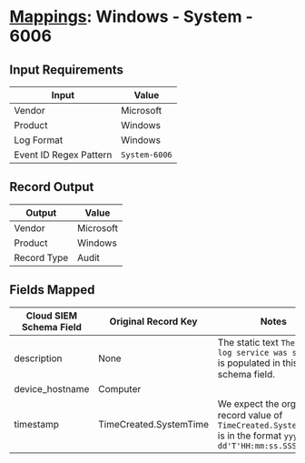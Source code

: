 # [Mappings](README.md): Windows - System - 6006

## Input Requirements

|Input|Value|
|-----|-----|
|Vendor|Microsoft|
|Product|Windows|
|Log Format|Windows|
|Event ID Regex Pattern|`System-6006`|

## Record Output

|Output|Value|
|------|-----|
|Vendor|Microsoft|
|Product|Windows|
|Record Type|Audit|

## Fields Mapped

|Cloud SIEM Schema Field|Original Record Key|Notes|
|-----------------------|-------------------|-----|
|description|None|The static text `The event log service was stopped` is populated in this schema field.|
|device_hostname|Computer||
|timestamp|TimeCreated.SystemTime|We expect the orginal record value of `TimeCreated.SystemTime` is in the format `yyyy-MM-dd'T'HH:mm:ss.SSSSSSSSSZ`|

